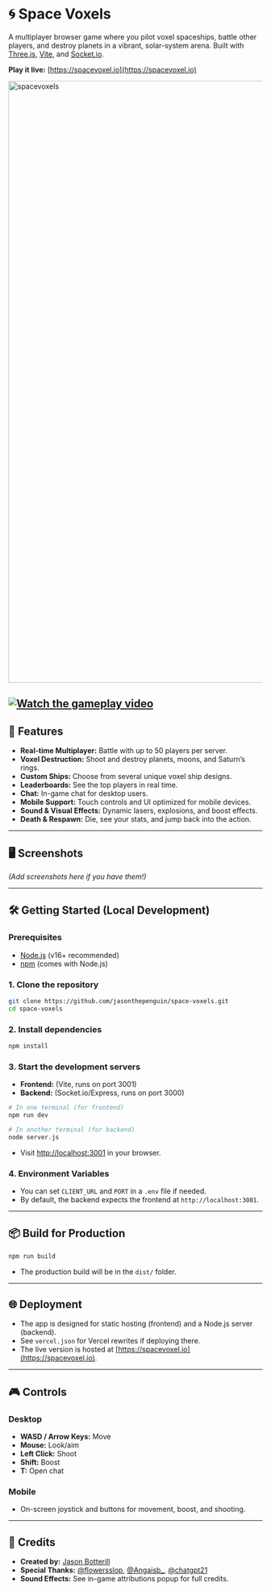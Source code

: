 
# 🌀 Space Voxels

A multiplayer browser game where you pilot voxel spaceships, battle other players, and destroy planets in a vibrant, solar-system arena. Built with [Three.js](https://threejs.org/), [Vite](https://vitejs.dev/), and [Socket.io](https://socket.io/).

**Play it live:** [https://spacevoxel.io](https://spacevoxel.io)

<img width="1841" height="1194" alt="spacevoxels" src="https://github.com/user-attachments/assets/bdfd7a8a-3e22-43aa-85fd-6738e87463f1" />



[![Watch the gameplay video](https://img.youtube.com/vi/ANkDChTqE48/0.jpg)](https://www.youtube.com/watch?v=ANkDChTqE48)
---

## 🚀 Features

- **Real-time Multiplayer:** Battle with up to 50 players per server.
- **Voxel Destruction:** Shoot and destroy planets, moons, and Saturn’s rings.
- **Custom Ships:** Choose from several unique voxel ship designs.
- **Leaderboards:** See the top players in real time.
- **Chat:** In-game chat for desktop users.
- **Mobile Support:** Touch controls and UI optimized for mobile devices.
- **Sound & Visual Effects:** Dynamic lasers, explosions, and boost effects.
- **Death & Respawn:** Die, see your stats, and jump back into the action.

---

## 🖥️ Screenshots

*(Add screenshots here if you have them!)*

---

## 🛠️ Getting Started (Local Development)

### Prerequisites

- [Node.js](https://nodejs.org/) (v16+ recommended)
- [npm](https://www.npmjs.com/) (comes with Node.js)

### 1. Clone the repository

```bash
git clone https://github.com/jasonthepenguin/space-voxels.git
cd space-voxels
```

### 2. Install dependencies

```bash
npm install
```

### 3. Start the development servers

- **Frontend:** (Vite, runs on port 3001)
- **Backend:** (Socket.io/Express, runs on port 3000)

```bash
# In one terminal (for frontend)
npm run dev

# In another terminal (for backend)
node server.js
```

- Visit [http://localhost:3001](http://localhost:3001) in your browser.

### 4. Environment Variables

- You can set `CLIENT_URL` and `PORT` in a `.env` file if needed.
- By default, the backend expects the frontend at `http://localhost:3001`.

---

## 📦 Build for Production

```bash
npm run build
```

- The production build will be in the `dist/` folder.

---

## 🌐 Deployment

- The app is designed for static hosting (frontend) and a Node.js server (backend).
- See `vercel.json` for Vercel rewrites if deploying there.
- The live version is hosted at [https://spacevoxel.io](https://spacevoxel.io).

---

## 🎮 Controls

### Desktop

- **WASD / Arrow Keys:** Move
- **Mouse:** Look/aim
- **Left Click:** Shoot
- **Shift:** Boost
- **T:** Open chat

### Mobile

- On-screen joystick and buttons for movement, boost, and shooting.

---

## 🙏 Credits

- **Created by:** [Jason Botterill](https://github.com/jasonthepenguin)
- **Special Thanks:** [@flowersslop](https://twitter.com/flowersslop), [@Angaisb_](https://twitter.com/Angaisb_), [@chatgpt21](https://twitter.com/chatgpt21)
- **Sound Effects:** See in-game attributions popup for full credits.
